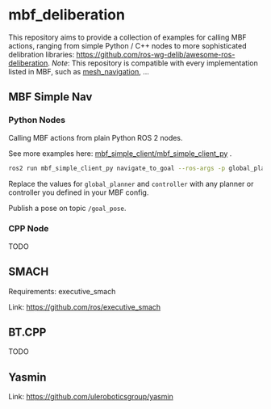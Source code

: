 # mbf_deliberation

This repository aims to provide a collection of examples for calling MBF actions, ranging from simple Python / C++ nodes to more sophisticated delibration libraries: https://github.com/ros-wg-delib/awesome-ros-deliberation.
*Note*: This repository is compatible with every implementation listed in MBF, such as [mesh_navigation](github.com/naturerobots/mesh_navigation), ...


## MBF Simple Nav

### Python Nodes

Calling MBF actions from plain Python ROS 2 nodes.

See more examples here: [mbf_simple_client/mbf_simple_client_py](mbf_simple_client/mbf_simple_client_py) . 

```bash
ros2 run mbf_simple_client_py navigate_to_goal --ros-args -p global_planner:="mesh_planner" controller:="mesh_controller"
```

Replace the values for `global_planner` and `controller` with any planner or controller you defined in your MBF config.

Publish a pose on topic `/goal_pose`.

### CPP Node

TODO

## SMACH

Requirements: executive_smach

Link: https://github.com/ros/executive_smach

## BT.CPP

TODO

## Yasmin

Link: https://github.com/uleroboticsgroup/yasmin






